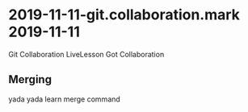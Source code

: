 # 2019-11-11-git.collaboration.mark 2019-11-11
Git Collaboration LiveLesson
Got Collaboration
## Merging
   yada yada learn merge command
